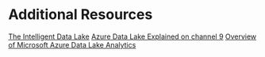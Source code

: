 # Additional Resources

[The Intelligent Data Lake](https://azure.microsoft.com/en-us/blog/the-intelligent-data-lake/)
[Azure Data Lake Explained on channel 9](https://channel9.msdn.com/Shows/Data-Exposed/Azure-Data-Lake-Explained)
[Overview of Microsoft Azure Data Lake Analytics](https://github.com/toddkitta/azure-content/blob/master/articles/data-lake-analytics/data-lake-analytics-overview.md)
